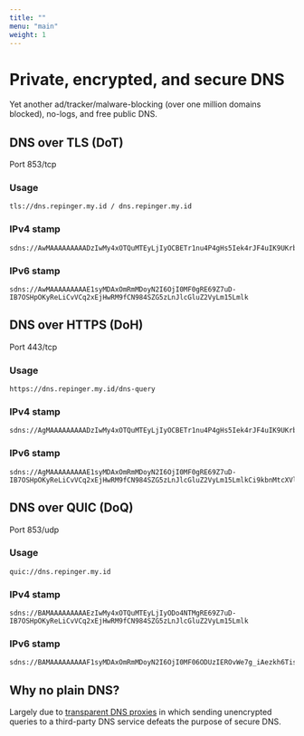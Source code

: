 ```yaml
---
title: ""
menu: "main"
weight: 1
---
```


# Private, encrypted, and secure DNS

Yet another ad/tracker/malware-blocking (over one million domains blocked), no-logs, and free public DNS.


## DNS over TLS (DoT)
Port 853/tcp

### Usage
```
tls://dns.repinger.my.id / dns.repinger.my.id
```

### IPv4 stamp
```
sdns://AwMAAAAAAAAADzIwMy4xOTQuMTEyLjIyOCBETr1nu4P4gHs5Iek4rJF4uIK9UKrbESMfBEz18I33zhJkbnMucmVwaW5nZXIubXkuaWQ
```

### IPv6 stamp
```
sdns://AwMAAAAAAAAAE1syMDAxOmRmMDoyN2I6OjI0MF0gRE69Z7uD-IB7OSHpOKyReLiCvVCq2xEjHwRM9fCN984SZG5zLnJlcGluZ2VyLm15Lmlk
```

## DNS over HTTPS (DoH)
Port 443/tcp

### Usage
```
https://dns.repinger.my.id/dns-query
```

### IPv4 stamp
```
sdns://AgMAAAAAAAAADzIwMy4xOTQuMTEyLjIyOCBETr1nu4P4gHs5Iek4rJF4uIK9UKrbESMfBEz18I33zhJkbnMucmVwaW5nZXIubXkuaWQKL2Rucy1xdWVyeQ
```

### IPv6 stamp
```
sdns://AgMAAAAAAAAAE1syMDAxOmRmMDoyN2I6OjI0MF0gRE69Z7uD-IB7OSHpOKyReLiCvVCq2xEjHwRM9fCN984SZG5zLnJlcGluZ2VyLm15LmlkCi9kbnMtcXVlcnk
```

## DNS over QUIC (DoQ)
Port 853/udp

### Usage
```
quic://dns.repinger.my.id
```

### IPv4 stamp
```
sdns://BAMAAAAAAAAAEzIwMy4xOTQuMTEyLjIyODo4NTMgRE69Z7uD-IB7OSHpOKyReLiCvVCq2xEjHwRM9fCN984SZG5zLnJlcGluZ2VyLm15Lmlk
```

### IPv6 stamp
```
sdns://BAMAAAAAAAAAF1syMDAxOmRmMDoyN2I6OjI0MF06ODUzIEROvWe7g_iAezkh6TiskXi4gr1QqtsRIx8ETPXwjffOEmRucy5yZXBpbmdlci5teS5pZA
```

## Why no plain DNS?

Largely due to [transparent DNS proxies](https://dnsleaktest.com/what-is-transparent-dns-proxy.html) in which sending unencrypted queries to a third-party DNS service defeats the purpose of secure DNS.
